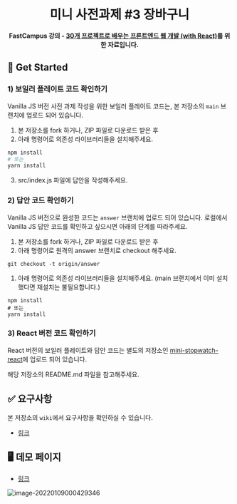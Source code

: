 <div align="center">
  <h1>
      미니 사전과제 #3 장바구니
  </h1>
  <strong>FastCampus 강의 - <a href="https://fastcampus.co.kr/dev_online_fefinal">30개 프로젝트로 배우는
프론트엔드 웹 개발 (with React)</a>를 위한 자료입니다.</strong>
</div>

## 📑 Get Started

### 1) 보일러 플레이트 코드 확인하기

Vanilla JS 버전 사전 과제 작성을 위한 보일러 플레이트 코드는, 본 저장소의 `main` 브랜치에 업로드 되어 있습니다.

1. 본 저장소를 fork 하거나, ZIP 파일로 다운로드 받은 후
2. 아래 명령어로 의존성 라이브러리들을 설치해주세요.

```bash
npm install
# 또는
yarn install
```

3. src/index.js 파일에 답안을 작성해주세요.

### 2) 답안 코드 확인하기

Vanilla JS 버전으로 완성한 코드는 `answer` 브랜치에 업로드 되어 있습니다. 로컬에서 Vanilla JS 답안 코드를 확인하고 싶으시면 아래의 단계를 따라주세요.

1. 본 저장소를 fork 하거나, ZIP 파일로 다운로드 받은 후
2. 아래 명령어로 원격의 answer 브랜치로 checkout 해주세요.

```
git checkout -t origin/answer
```

1. 아래 명령어로 의존성 라이브러리들을 설치해주세요. (main 브랜치에서 이미 설치했다면 재설치는 불필요합니다.)

```
npm install
# 또는
yarn install
```

### 3) React 버전 코드 확인하기

React 버전의 보일러 플레이트와 답안 코드는 별도의 저장소인 [mini-stopwatch-react](https://github.com/hanameee/mini-stopwatch-react)에 업로드 되어 있습니다.

해당 저장소의 README.md 파일을 참고해주세요.

## ✅ 요구사항

본 저장소의 `wiki`에서 요구사항을 확인하실 수 있습니다.

-   [링크](https://github.com/hanameee/mini-stopwatch/wiki/%08요구사항)

## 🖥 데모 페이지

-   [링크](https://hanameee.github.io/mini-stopwatch/src)

![image-20220109000429346](https://user-images.githubusercontent.com/25149664/148838281-528cd43d-a21a-4040-bb87-164b1dc701f2.png)